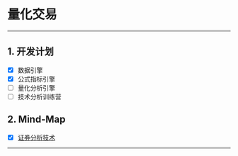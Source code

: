 量化交易
===
---
## 1. 开发计划
- [x] 数据引擎
- [x] 公式指标引擎
- [ ] 量化分析引擎
- [ ] 技术分析训练营

## 2. Mind-Map
- [x] [证券分析技术](https://github.com/mymmsc/quant/blob/1.0.x/docs/mind/%E6%B3%A2%E6%B5%AA%E7%90%86%E8%AE%BA.png)

---

